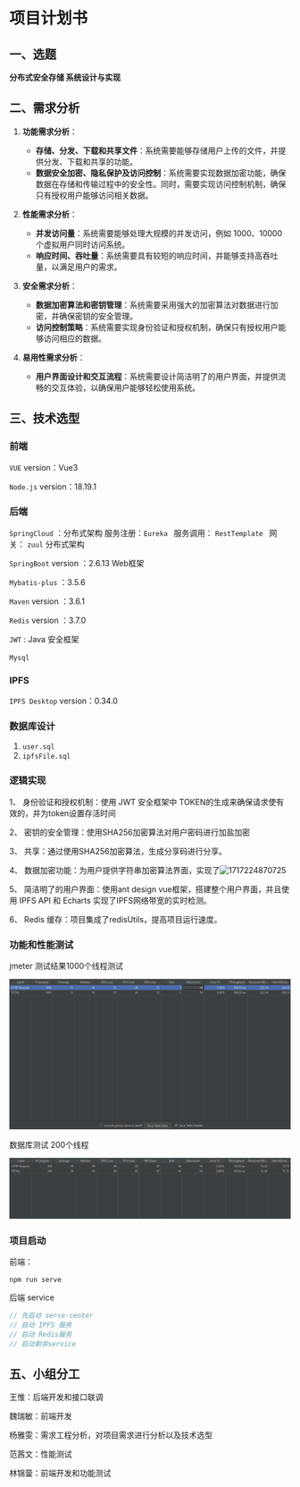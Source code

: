 



# 项目计划书

## 一、选题

**分布式安全存储 系统设计与实现**

## 二、需求分析

1. **功能需求分析**：
   - **存储、分发、下载和共享文件**：系统需要能够存储用户上传的文件，并提供分发、下载和共享的功能。
   - **数据安全加密、隐私保护及访问控制**：系统需要实现数据加密功能，确保数据在存储和传输过程中的安全性。同时，需要实现访问控制机制，确保只有授权用户能够访问相关数据。
2. **性能需求分析**：
   - **并发访问量**：系统需要能够处理大规模的并发访问，例如 1000、10000 个虚拟用户同时访问系统。
   - **响应时间、吞吐量**：系统需要具有较短的响应时间，并能够支持高吞吐量，以满足用户的需求。
3. **安全需求分析**：
   - **数据加密算法和密钥管理**：系统需要采用强大的加密算法对数据进行加密，并确保密钥的安全管理。
   - **访问控制策略**：系统需要实现身份验证和授权机制，确保只有授权用户能够访问相应的数据。

4. **易用性需求分析**：
   - **用户界面设计和交互流程**：系统需要设计简洁明了的用户界面，并提供流畅的交互体验，以确保用户能够轻松使用系统。

## 三、技术选型

### 前端

`VUE`  version：Vue3

`Node.js` version：18.19.1

### 后端

`SpringCloud` ：分布式架构 服务注册：`Eureka ` 服务调用： `RestTemplate ` 网关： `zuul`   分布式架构

`SpringBoot` version ：2.6.13 Web框架

 `Mybatis-plus` ：3.5.6

`Maven` version ：3.6.1

`Redis` version ：3.7.0

`JWT` : Java 安全框架

`Mysql`

### IPFS

`IPFS Desktop` version：0.34.0

### 数据库设计
1. `user.sql`
2. `ipfsFile.sql`

### 逻辑实现

1、 身份验证和授权机制：使用 JWT 安全框架中 TOKEN的生成来确保请求使有效的，并为token设置存活时间

2、 密钥的安全管理：使用SHA256加密算法对用户密码进行加盐加密

3、 共享：通过使用SHA256加密算法，生成分享码进行分享。

4、 数据加密功能：为用户提供字符串加密算法界面，实现了![1717224870725](E:\java-project\Privacy-Guardian\assets\1717224870725.png)

5、 简洁明了的用户界面：使用ant design vue框架，搭建整个用户界面，并且使用 IPFS API 和 Echarts 实现了IPFS网络带宽的实时检测。

6、 Redis 缓存：项目集成了redisUtils，提高项目运行速度。

### 功能和性能测试

jmeter 测试结果1000个线程测试

![1714832640770](assets/1714832640770.png)

数据库测试 200个线程

![1714836775929](assets/1714836775929.png)

### 项目启动
前端：
```command
npm run serve
```
后端 service
```java
// 先启动 serve-center
// 启动 IPFS 服务
// 启动 Redis服务
// 启动剩余service
```

## 五、小组分工

   王惟：后端开发和接口联调

   魏瑞敏：前端开发

   杨雅雯：需求工程分析，对项目需求进行分析以及技术选型

   范茜文：性能测试

   林锦蓥：前端开发和功能测试

